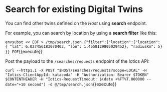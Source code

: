 # Search for existing Digital Twins

You can find other twins defined on the _Host_ using **search** endpoint.

For example, you can search by location by using a **search filter** like this:

`envsubst << EOF > /tmp/search.json
{"filter":{"location":{"location": {
               "lat": 6.027456183070403,
               "lon": 1.4658129805029452},
              "radiusKm": 5}
}}
EOF`{{execute}}

Post the payload to the `/searches/requests` endpoint of the Iotics API:

`curl --http1.1 -X POST "$HOST/searches/requests?scope=LOCAL" -H "Iotics-ClientAppId: katacoda" -H "Authorization: Bearer $TOKEN" $CONTENTHEADER -H "Iotics-RequestTimeout: $(date +%FT%T.000000 --date="+10 second") -d @/tmp/search.json`{{execute}}
